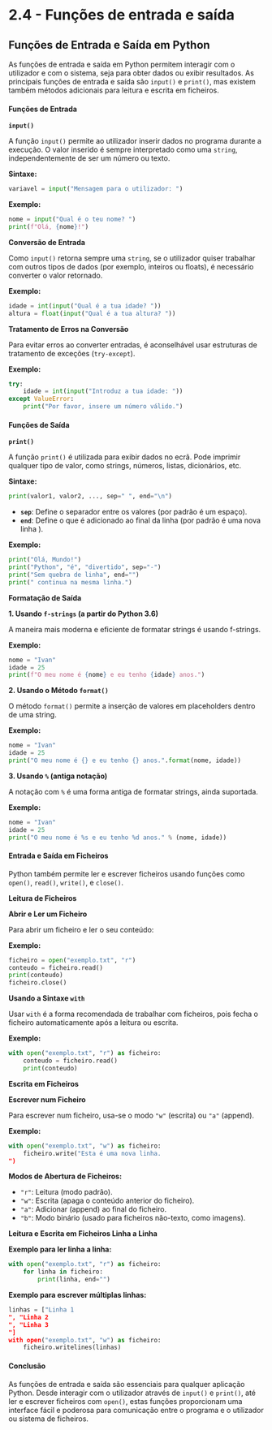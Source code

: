 # 2.4 - Funções de entrada e saída

## Funções de Entrada e Saída em Python

As funções de entrada e saída em Python permitem interagir com o utilizador e com o sistema, seja para obter dados ou exibir resultados. As principais funções de entrada e saída são `input()` e `print()`, mas existem também métodos adicionais para leitura e escrita em ficheiros.

#### Funções de Entrada

**`input()`**

A função `input()` permite ao utilizador inserir dados no programa durante a execução. O valor inserido é sempre interpretado como uma `string`, independentemente de ser um número ou texto.

**Sintaxe:**

```python
variavel = input("Mensagem para o utilizador: ")
```

**Exemplo:**

```python
nome = input("Qual é o teu nome? ")
print(f"Olá, {nome}!")
```

**Conversão de Entrada**

Como `input()` retorna sempre uma `string`, se o utilizador quiser trabalhar com outros tipos de dados (por exemplo, inteiros ou floats), é necessário converter o valor retornado.

**Exemplo:**

```python
idade = int(input("Qual é a tua idade? "))
altura = float(input("Qual é a tua altura? "))
```

**Tratamento de Erros na Conversão**

Para evitar erros ao converter entradas, é aconselhável usar estruturas de tratamento de exceções (`try-except`).

**Exemplo:**

```python
try:
    idade = int(input("Introduz a tua idade: "))
except ValueError:
    print("Por favor, insere um número válido.")
```

#### Funções de Saída

**`print()`**

A função `print()` é utilizada para exibir dados no ecrã. Pode imprimir qualquer tipo de valor, como strings, números, listas, dicionários, etc.

**Sintaxe:**

```python
print(valor1, valor2, ..., sep=" ", end="\n")
```

* **`sep`**: Define o separador entre os valores (por padrão é um espaço).
* **`end`**: Define o que é adicionado ao final da linha (por padrão é uma nova linha ).

**Exemplo:**

```python
print("Olá, Mundo!")
print("Python", "é", "divertido", sep="-")
print("Sem quebra de linha", end="")
print(" continua na mesma linha.")
```

**Formatação de Saída**

**1. Usando `f-strings` (a partir do Python 3.6)**

A maneira mais moderna e eficiente de formatar strings é usando f-strings.

**Exemplo:**

```python
nome = "Ivan"
idade = 25
print(f"O meu nome é {nome} e eu tenho {idade} anos.")
```

**2. Usando o Método `format()`**

O método `format()` permite a inserção de valores em placeholders dentro de uma string.

**Exemplo:**

```python
nome = "Ivan"
idade = 25
print("O meu nome é {} e eu tenho {} anos.".format(nome, idade))
```

**3. Usando `%` (antiga notação)**

A notação com `%` é uma forma antiga de formatar strings, ainda suportada.

**Exemplo:**

```python
nome = "Ivan"
idade = 25
print("O meu nome é %s e eu tenho %d anos." % (nome, idade))
```

#### Entrada e Saída em Ficheiros

Python também permite ler e escrever ficheiros usando funções como `open()`, `read()`, `write()`, e `close()`.

**Leitura de Ficheiros**

**Abrir e Ler um Ficheiro**

Para abrir um ficheiro e ler o seu conteúdo:

**Exemplo:**

```python
ficheiro = open("exemplo.txt", "r")
conteudo = ficheiro.read()
print(conteudo)
ficheiro.close()
```

**Usando a Sintaxe `with`**

Usar `with` é a forma recomendada de trabalhar com ficheiros, pois fecha o ficheiro automaticamente após a leitura ou escrita.

**Exemplo:**

```python
with open("exemplo.txt", "r") as ficheiro:
    conteudo = ficheiro.read()
    print(conteudo)
```

**Escrita em Ficheiros**

**Escrever num Ficheiro**

Para escrever num ficheiro, usa-se o modo `"w"` (escrita) ou `"a"` (append).

**Exemplo:**

```python
with open("exemplo.txt", "w") as ficheiro:
    ficheiro.write("Esta é uma nova linha.
")
```

**Modos de Abertura de Ficheiros:**

* `"r"`: Leitura (modo padrão).
* `"w"`: Escrita (apaga o conteúdo anterior do ficheiro).
* `"a"`: Adicionar (append) ao final do ficheiro.
* `"b"`: Modo binário (usado para ficheiros não-texto, como imagens).

**Leitura e Escrita em Ficheiros Linha a Linha**

**Exemplo para ler linha a linha:**

```python
with open("exemplo.txt", "r") as ficheiro:
    for linha in ficheiro:
        print(linha, end="")
```

**Exemplo para escrever múltiplas linhas:**

```python
linhas = ["Linha 1
", "Linha 2
", "Linha 3
"]
with open("exemplo.txt", "w") as ficheiro:
    ficheiro.writelines(linhas)
```

#### Conclusão

As funções de entrada e saída são essenciais para qualquer aplicação Python. Desde interagir com o utilizador através de `input()` e `print()`, até ler e escrever ficheiros com `open()`, estas funções proporcionam uma interface fácil e poderosa para comunicação entre o programa e o utilizador ou sistema de ficheiros.
